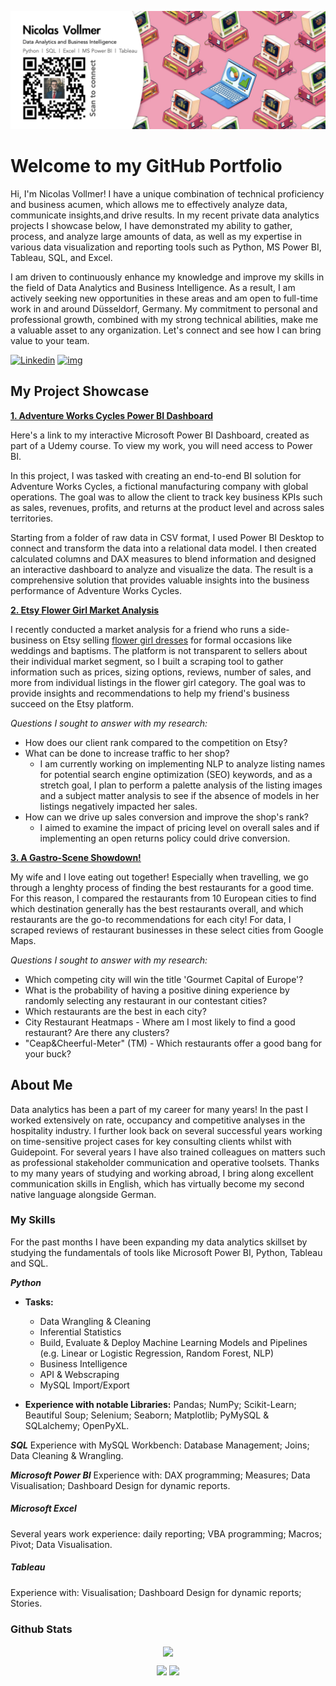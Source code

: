 ![Banner](https://github.com/NicolasVollmer/NicolasVollmer/blob/main/Images/NV%20Git%20Banner.jpeg?raw=true)

# Welcome to my GitHub Portfolio

Hi, I'm Nicolas Vollmer! I have a unique combination of technical proficiency and business acumen, which allows me to effectively analyze data, communicate insights,and drive results. In my recent private data analytics projects I showcase below, I have demonstrated my ability to gather, process, and analyze large amounts of data, as well as my expertise in various data visualization and reporting tools such as Python, MS Power BI, Tableau, SQL, and Excel.

I am driven to continuously enhance my knowledge and improve my skills in the field of Data Analytics and Business Intelligence. As a result, I am actively seeking new opportunities in these areas and am open to full-time work in and around Düsseldorf, Germany. My commitment to personal and professional growth, combined with my strong technical abilities, make me a valuable asset to any organization. Let's connect and see how I can bring value to your team.

[![Linkedin](https://img.shields.io/badge/Find_me_on_LinkedIn-0077B5?style=flat-square&logo=linkedin)](https://www.linkedin.com/in/nicovollmer/) [![img](https://custom-icon-badges.demolab.com/badge/Send_me_an_eMail-red.svg?style=flat-square&logo=mail&logoColor=white)](mailto:nicovollmer@icloud.com)

## My Project Showcase

[**1. Adventure Works Cycles Power BI Dashboard**](https://app.powerbi.com/groups/me/reports/b507b2ef-6dd4-436c-8a7e-3b8c427cf190/ReportSection?ctid=59c174aa-68bf-4830-8882-230964810300&clientSideAuth=0)

Here's a link to my interactive Microsoft Power BI Dashboard, created as part of a Udemy course. To view my work, you will need access to Power BI.

In this project, I was tasked with creating an end-to-end BI solution for Adventure Works Cycles, a fictional manufacturing company with global operations. The goal was to allow the client to track key business KPIs such as sales, revenues, profits, and returns at the product level and across sales territories.

Starting from a folder of raw data in CSV format, I used Power BI Desktop to connect and transform the data into a relational data model. I then created calculated columns and DAX measures to blend information and designed an interactive dashboard to analyze and visualize the data. The result is a comprehensive solution that provides valuable insights into the business performance of Adventure Works Cycles.

[**2. Etsy Flower Girl Market Analysis**](https://github.com/NicolasVollmer/Etsy-Flower-Girl-Market-Analysis)

I recently conducted a market analysis for a friend who runs a side-business on Etsy selling [flower girl dresses](https://www.etsy.com/search?q=flower+girl+dress&explicit=1&order=highest_reviews&page=1&ref=pagination "flower girl dresses") for formal occasions like weddings and baptisms. The platform is not transparent to sellers about their individual market segment, so I built a scraping tool to gather information such as prices, sizing options, reviews, number of sales, and more from individual listings in the flower girl category. The goal was to provide insights and recommendations to help my friend's business succeed on the Etsy platform.

_Questions I sought to answer with my research:_

* How does our client rank compared to the competition on Etsy?
* What can be done to increase traffic to her shop?
	* I am currently working on implementing NLP to analyze listing names for potential search engine optimization (SEO) keywords, and as a stretch goal, I plan to perform a palette analysis of the listing images and a subject matter analysis to see if the absence of models in her listings negatively impacted her sales.
* How can we drive up sales conversion and improve the shop's rank?
	* I aimed to examine the impact of pricing level on overall sales and if implementing an open returns policy could drive conversion.

[**3. A Gastro-Scene Showdown!**](https://github.com/NicolasVollmer/My_Ironhack_Mid-Bootcamp_Project)

My wife and I love eating out together! Especially when travelling, we go through a lenghty process of finding the best restaurants for a good time. For this reason, I compared the restaurants from 10 European cities to find which destination generally has the best restaurants overall, and which restaurants are the go-to recommendations for each city! For data, I scraped reviews of restaurant businesses in these select cities from Google Maps.

_Questions I sought to answer with my research:_

* Which competing city will win the title 'Gourmet Capital of Europe'?
* What is the probability of having a positive dining experience by randomly selecting any restaurant in our contestant cities?
* Which restaurants are the best in each city?
* City Restaurant Heatmaps - Where am I most likely to find a good restaurant? Are there any clusters?
* "Ceap&Cheerful-Meter" (TM) - Which restaurants offer a good bang for your buck?


## About Me
Data analytics has been a part of my career for many years! In the past I worked extensively on rate, occupancy and competitive analyses in the hospitality industry. I further look back on several successful years working on time-sensitive project cases for key consulting clients whilst with Guidepoint. For several years I have also trained colleagues on matters such as professional stakeholder communication and operative toolsets. Thanks to my many years of studying and working abroad, I bring along excellent communication skills in English, which has virtually become my second native language alongside German.

### My Skills

For the past months I have been expanding my data analytics skillset by studying the fundamentals of tools like Microsoft Power BI, Python, Tableau and SQL.

**_Python_**

* **Tasks:** 
	* Data Wrangling & Cleaning
	* Inferential Statistics 
	* Build, Evaluate & Deploy Machine Learning Models and Pipelines (e.g. Linear or Logistic Regression, Random Forest, NLP) 
	* Business Intelligence
	* API & Webscraping
	* MySQL Import/Export

* **Experience with notable Libraries:** Pandas; NumPy; Scikit-Learn; Beautiful Soup; Selenium; Seaborn; Matplotlib; PyMySQL & SQLalchemy; OpenPyXL.

**_SQL_**
Experience with MySQL Workbench: Database Management; Joins; Data Cleaning & Wrangling.

**_Microsoft Power BI_**
Experience with: DAX programming; Measures; Data Visualisation; Dashboard Design for dynamic reports.

##### _Microsoft Excel_
Several years work experience: daily reporting; VBA programming; Macros; Pivot; Data Visualisation. 

##### _Tableau_
Experience with: Visualisation; Dashboard Design for dynamic reports; Stories.

### Github Stats

<p align="center">
  <a href="https://github.com/NicolasVollmer"><span>
    <img align="center" src="https://github-profile-summary-cards.vercel.app/api/cards/profile-details?username=nicolasvollmer&theme=dracula" />
    </span></a>
</p>

<p align="center">
  
  <img src="https://github-readme-stats.vercel.app/api?username=nicolasvollmer&count_private=true&show_icons=true&theme=dracula&line_height=33">
  <img src="https://github-readme-stats.vercel.app/api/top-langs/?username=nicolasvollmer&langs_count=8&count_private=true&theme=dracula&line_height=10">

</p>

